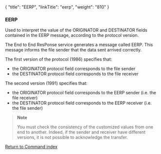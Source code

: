 {
    "title": "EERP",
    "linkTitle": "eerp",
    "weight": "810"
}<span id="EERP"></span>

### EERP

Used to interpret the value of the ORIGINATOR and DESTINATOR fields
contained in the EERP message, according to the protocol version.

The End to End ResPonse service generates a message called EERP. This
message informs the file sender that the data sent arrived correctly.

The first version of the protocol (1986) specifies that:

- the ORIGINATOR
    protocol field corresponds to the file sender
- the DESTINATOR
    protocol field corresponds to the file receiver

The second version (1991) specifies that:

- the ORIGINATOR
    protocol field corresponds to the EERP sender (i.e. the file receiver)
- the DESTINATOR
    protocol field corresponds to the EERP receiver (i.e. the file sender)

> **Note**
>
> You must check the consistency of the customized values from one
> end to another. Indeed, if the sender and receiver have different versions,
> it is not possible to acknowledge the transfer.

[Return to Command index](../../)

